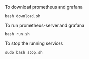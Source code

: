 To download prometheus and grafana
```shell
bash download.sh
```

To run prometheus-server and grafana
```shell
bash run.sh
```

To stop the running services

```shell
sudo bash stop.sh
```